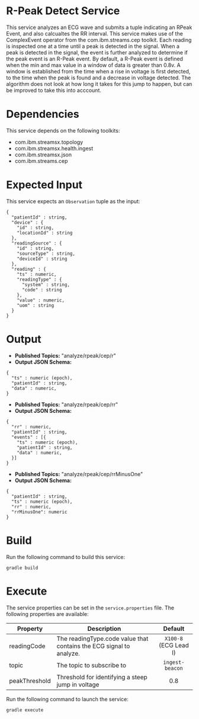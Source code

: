 # R-Peak Detect Service

This service analyzes an ECG wave and submits a tuple indicating an RPeak Event, and also calcualtes the RR interval.
This service makes use of the ComplexEvent operator from the com.ibm.streams.cep toolkit.  Each reading is inspected one at a time until a peak is detected in the signal. When a peak is detected in the signal, the event is further analyzed to determine if the peak event is an R-Peak event.  By default, a R-Peak event is defined when the min and max value in a window of data is greater than 0.8v.  A window is established from the time when a rise in voltage is first detected, to the time when the peak is found and a decrease in voltage detected.  The algorithm does not look at how long it takes for this jump to happen, but can be improved to take this into acccount.  


# Dependencies

This service depends on the following toolkits: 

  * com.ibm.streamsx.topology
  * com.ibm.streamsx.health.ingest
  * com.ibm.streamsx.json
  * com.ibm.streams.cep

# Expected Input

This service expects an `Observation` tuple as the input: 

```
{
  "patientId" : string,
  "device" : {
    "id" : string,
    "locationId" : string
  },
  "readingSource" : {
    "id" : string,
    "sourceType" : string,
    "deviceId" : string
  },
  "reading" : {
    "ts" : numeric,
    "readingType" : {
      "system" : string,
      "code" : string
    },
    "value" : numeric,
    "uom" : string
  }
}
```

# Output

  * **Published Topics:** "analyze/rpeak/cep/r"
  * **Output JSON Schema:** 

```
{
  "ts" : numeric (epoch),
  "patientId" : string,
  "data" : numeric,
}
```

  * **Published Topics:** "analyze/rpeak/cep/rr"
  * **Output JSON Schema:** 

```
{
  "rr" : numeric,
  "patientId" : string,
  "events" : [{
    "ts" : numeric (epoch),
    "patientId" : string,
    "data" : numeric,
  }]
}
```

  * **Published Topics:** "analyze/rpeak/cep/rrMinusOne"
  * **Output JSON Schema:** 

```
{
  "patientId" : string,
  "ts" : numeric (epoch),
  "rr" : numeric,
  "rrMinusOne": numeric
}
```

# Build

Run the following command to build this service: 

`gradle build`


# Execute

The service properties can be set in the `service.properties` file. The following properties are available: 

| Property | Description | Default |
| --- | --- | :---: |
| readingCode | The readingType.code value that contains the ECG signal to analyze. | `X100-8` (ECG Lead I) |
| topic | The topic to subscribe to | `ingest-beacon` |
| peakThreshold | Threshold for identifying a steep jump in voltage | 0.8 |

Run the following command to launch the service:

`gradle execute`

